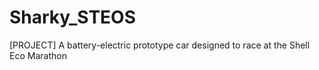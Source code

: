 # Sharky_STEOS
[PROJECT] A battery-electric prototype car designed to race at the Shell Eco Marathon
